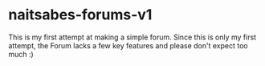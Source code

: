 # naitsabes-forums-v1
This is my first attempt at making a simple forum.  Since this is only my first attempt, the Forum lacks a few key features and please don't expect too much :)
